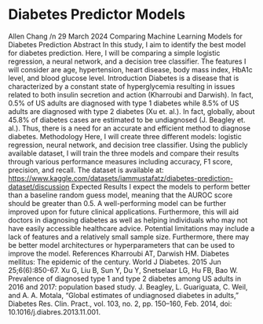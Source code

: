 # Diabetes Predictor Models

Allen Chang /n
29 March 2024
Comparing Machine Learning Models for Diabetes Prediction
Abstract
	In this study, I aim to identify the best model for diabetes prediction. Here, I will be comparing a simple logistic regression, a neural network, and a decision tree classifier. The features I will consider are age, hypertension, heart disease, body mass index, HbA1c level, and blood glucose level. 
Introduction
	Diabetes is a disease that is characterized by a constant state of hyperglycemia resulting in issues related to both insulin secretion and action (Kharroubi and Darwish). In fact, 0.5% of US adults are diagnosed with type 1 diabetes while 8.5% of US adults are diagnosed with type 2 diabetes (Xu et. al.). In fact, globally, about 45.8% of diabetes cases are estimated to be undiagnosed (J. Beagley et. al.). Thus, there is a need for an accurate and efficient method to diagnose diabetes. 
Methodology
	Here, I will create three different models: logistic regression, neural network, and decision tree classifier. Using the publicly available dataset, I will train the three models and compare their results through various performance measures including accuracy, F1 score, precision, and recall. The dataset is available at: https://www.kaggle.com/datasets/iammustafatz/diabetes-prediction-dataset/discussion
Expected Results
	I expect the models to perform better than a baseline random guess model, meaning that the AUROC score should be greater than 0.5. A well-performing model can be further improved upon for future clinical applications. Furthermore, this will aid doctors in diagnosing diabetes as well as helping individuals who may not have easily accessible healthcare advice. 
	Potential limitations may include a lack of features and a relatively small sample size. Furthermore, there may be better model architectures or hyperparameters that can be used to improve the model. 
References
Kharroubi AT, Darwish HM. Diabetes mellitus: The epidemic of the century. World J Diabetes. 2015 Jun 25;6(6):850-67.
Xu G, Liu B, Sun Y, Du Y, Snetselaar LG, Hu FB, Bao W. Prevalence of diagnosed type 1 and type 2 diabetes among US adults in 2016 and 2017: population based study.
J. Beagley, L. Guariguata, C. Weil, and A. A. Motala, “Global estimates of undiagnosed diabetes in adults,” Diabetes Res. Clin. Pract., vol. 103, no. 2, pp. 150–160, Feb. 2014, doi: 10.1016/j.diabres.2013.11.001.

